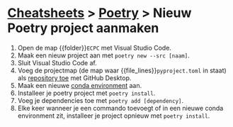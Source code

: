 # [Cheatsheets](../cheatsheets.md) > [Poetry](main.md) > Nieuw Poetry project aanmaken

1. Open de map {{folder}}`ECPC` met Visual Studio Code.
1. Maak een nieuw project aan met `poetry new --src [naam]`.
1. Sluit Visual Studio Code af.
1. Voeg de projectmap (de map waar {{file_lines}}`pyproject.toml` in staat) als [repository toe](../github/repository_toevoegen.md) met GitHub Desktop.
1. Maak een nieuwe [conda environment](../anaconda/environment_aanmaken.md) aan.
1. Installeer je poetry project met `poetry install`.
1. Voeg je dependencies toe met `poetry add [dependency]`.
1. Elke keer wanneer je een commando toevoegt of in een nieuwe conda environment zit, installeer je project opnieuw met `poetry install`.
